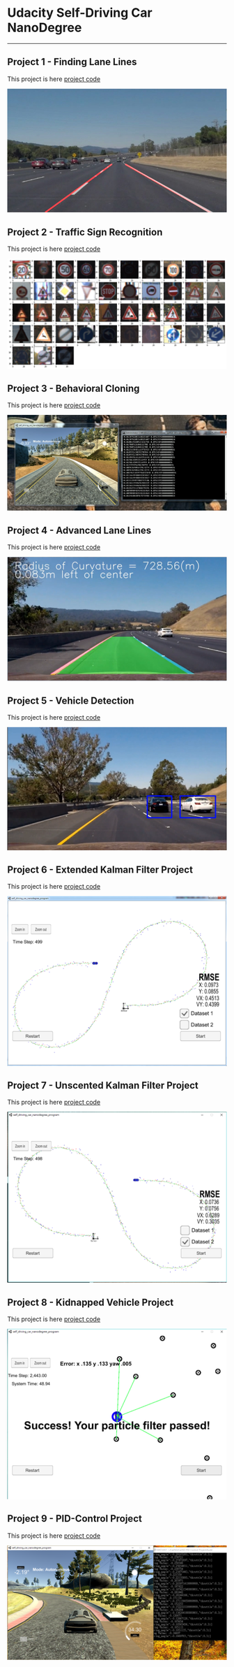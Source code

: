 # Udacity Self-Driving Car NanoDegree
[//]: # (Image References)

[image1]: ./CarND-LaneLines-P1/test_images_output/solidWhiteCurve.jpg "Result"
[image2]: ./CarND-Traffic-Sign-Classifier-Project/SignImageRandomPick.png "Result"
[image3]: ./CarND-Advanced-Lane-Lines/project4_screenshot.png "Result"
[image4]: ./CarND-Vehicle-Detection/car_detection_screenshot.png "Result"
[image5]: ./CarND-Extended-Kalman-Filter-Project/screenshot/EKF_screenshot1.png "Result"
[image6]: ./CarND-Unscented-Kalman-Filter-Project/screenshots/screenshot1.png "Result"
[image7]: ./CarND-Kidnapped-Vehicle-Project/screenshots/screenshot1.png "Result"
[image8]: ./CarND-PID-Control-Project/screenshots/screenshot1.png "Result"


---

## Project 1 - Finding Lane Lines
This project is here [project code](https://github.com/nonlining/CarND/tree/master/CarND-LaneLines-P1)

![alt text][image1]

## Project 2 - Traffic Sign Recognition
This project is here [project code](https://github.com/nonlining/CarND/tree/master/CarND-Traffic-Sign-Classifier-Project)

![alt text][image2]

## Project 3 - Behavioral Cloning
This project is here [project code](https://github.com/nonlining/CarND/tree/master/CarND-Behavioral-Cloning-P3)

[![video](https://github.com/nonlining/CarND/blob/master/CarND-Behavioral-Cloning-P3/examples/video.png)](https://youtu.be/a0xhi33O70U)

## Project 4 - Advanced Lane Lines
This project is here [project code](https://github.com/nonlining/CarND/tree/master/CarND-Advanced-Lane-Lines)

![alt text][image3]

## Project 5 - Vehicle Detection
This project is here [project code](https://github.com/nonlining/CarND/tree/master/CarND-Vehicle-Detection)

![alt text][image4]

## Project 6 - Extended Kalman Filter Project
This project is here [project code](https://github.com/nonlining/CarND/tree/master/CarND-Extended-Kalman-Filter-Project)

![alt text][image5]

## Project 7 - Unscented Kalman Filter Project
This project is here [project code](https://github.com/nonlining/CarND/tree/master/CarND-Unscented-Kalman-Filter-Project)

![alt text][image6]

## Project 8 - Kidnapped Vehicle Project
This project is here [project code](https://github.com/nonlining/CarND/tree/master/CarND-Kidnapped-Vehicle-Project)

![alt text][image7]

## Project 9 - PID-Control Project
This project is here [project code](https://github.com/nonlining/CarND/tree/master/CarND-PID-Control-Project)

![alt text][image8]
